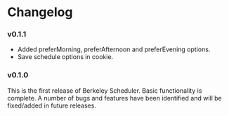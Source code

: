 # Changelog

### v0.1.1
- Added preferMorning, preferAfternoon and preferEvening options.
- Save schedule options in cookie.


### v0.1.0
This is the first release of Berkeley Scheduler. Basic functionality
is complete. A number of bugs and features have been identified and
will be fixed/added in future releases.